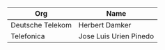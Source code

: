 | Org                    | Name                                                |
| -----------------------| ----------------------------------------------------|
| Deutsche Telekom | Herbert Damker |
| Telefonica       |	Jose Luis Urien Pinedo |
